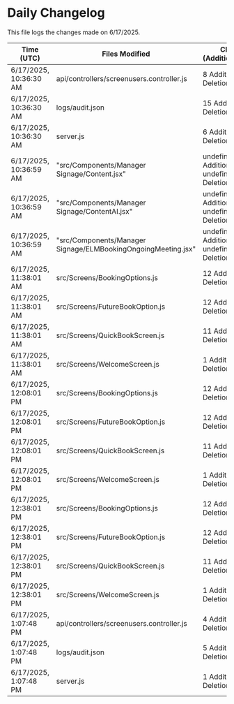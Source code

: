 # Daily Changelog

This file logs the changes made on 6/17/2025.

| Time (UTC)             | Files Modified                    | Changes (Addition/Deletion) |
|------------------------|-----------------------------------|-----------------------------|
| 6/17/2025, 10:36:30 AM | api/controllers/screenusers.controller.js | 8 Additions & 8 Deletions |
| 6/17/2025, 10:36:30 AM | logs/audit.json | 15 Additions & 15 Deletions |
| 6/17/2025, 10:36:30 AM | server.js | 6 Additions & 0 Deletions |
| 6/17/2025, 10:36:59 AM | "src/Components/Manager Signage/Content.jsx" | undefined Additions & undefined Deletions|
| 6/17/2025, 10:36:59 AM | "src/Components/Manager Signage/ContentAI.jsx" | undefined Additions & undefined Deletions|
| 6/17/2025, 10:36:59 AM | "src/Components/Manager Signage/ELMBookingOngoingMeeting.jsx" | undefined Additions & undefined Deletions|
| 6/17/2025, 11:38:01 AM | src/Screens/BookingOptions.js | 12 Additions & 2 Deletions|
| 6/17/2025, 11:38:01 AM | src/Screens/FutureBookOption.js | 12 Additions & 1 Deletions|
| 6/17/2025, 11:38:01 AM | src/Screens/QuickBookScreen.js | 11 Additions & 1 Deletions|
| 6/17/2025, 11:38:01 AM | src/Screens/WelcomeScreen.js | 1 Additions & 1 Deletions|
| 6/17/2025, 12:08:01 PM | src/Screens/BookingOptions.js | 12 Additions & 2 Deletions|
| 6/17/2025, 12:08:01 PM | src/Screens/FutureBookOption.js | 12 Additions & 1 Deletions|
| 6/17/2025, 12:08:01 PM | src/Screens/QuickBookScreen.js | 11 Additions & 1 Deletions|
| 6/17/2025, 12:08:01 PM | src/Screens/WelcomeScreen.js | 1 Additions & 1 Deletions|
| 6/17/2025, 12:38:01 PM | src/Screens/BookingOptions.js | 12 Additions & 2 Deletions|
| 6/17/2025, 12:38:01 PM | src/Screens/FutureBookOption.js | 12 Additions & 1 Deletions|
| 6/17/2025, 12:38:01 PM | src/Screens/QuickBookScreen.js | 11 Additions & 1 Deletions|
| 6/17/2025, 12:38:01 PM | src/Screens/WelcomeScreen.js | 1 Additions & 1 Deletions|
| 6/17/2025, 1:07:48 PM | api/controllers/screenusers.controller.js | 4 Additions & 4 Deletions|
| 6/17/2025, 1:07:48 PM | logs/audit.json | 5 Additions & 5 Deletions|
| 6/17/2025, 1:07:48 PM | server.js | 1 Additions & 0 Deletions|
